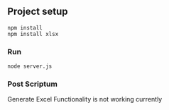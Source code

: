 

## Project setup
```
npm install
npm install xlsx
```

### Run
```
node server.js
```

### Post Scriptum

Generate Excel Functionality is not working currently